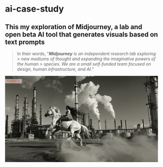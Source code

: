 # ai-case-study

## This my exploration of Midjourney, a lab and open beta AI tool that generates visuals based on text prompts

> In their words, "***Midjourney** is an independent research lab exploring > new mediums of thought and expanding the imaginative powers of the human > species. We are a small self-funded team focused on design, human infrastructure, and AI.*"

![example](/test48459.png)
